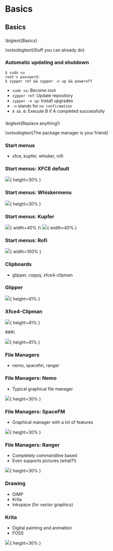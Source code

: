 # Basics

## Basics 

###
\bigtext{Basics}

\notsobigtext{Stuff you can already do}

### Automatic updating and shutdown

```
$ sudo su
root's password:
$ zypper ref && zypper -n up && poweroff
```

* `sudo su`: Become root
* `zypper ref`: Update repository
* `zypper -n up`: Install upgrades
* `-n` stands for `no confirmation`
* `A && B`: Execute B if A completed successfully

### 
\bigtext{Replace anything!}

\notsobigtext{The package manager is your friend}

### Start menus
* xfce, kupfer, whisker, rofi

### Start menus: XFCE default

![](resources/images/xfce_menu.jpg){ height=30% }

### Start menus: Whiskermenu

![](resources/images/whiskermenu.jpg){ height=30% }

### Start menus: Kupfer

![](resources/images/kupfermenu1.jpg){ width=40% }\ ![](resources/images/kupfermenu2.jpg){ width=40% }

### Start menus: Rofi

![](resources/images/rofi_menu.jpg){ width=100% }

### Clipboards
* glipper, copyq, xfce4-clipman

### Glipper

![](resources/images/glipper_clip.jpg){ height=41% }

### Xfce4-Clipman

![](resources/images/xfce4-clipman.jpg){ height=41% }

###\ 

![](resources/images/xfce4-clipman_settings.jpg){ height=41% }

### File Managers
* nemo, spacefm, ranger 

### File Managers: Nemo
* Typical graphical file manager

![](resources/images/FM_nemo.png){ height=30% }

### File Managers: SpaceFM
* Graphical manager with a lot of features

![](resources/images/FM_spaceFM.png){ height=30% }

### File Managers: Ranger
* Completely commandline based
* Even supports pictures (what?!)

![](resources/images/ranger.png){ height=30% }

### Drawing
* GIMP
* Krita
* Inkspace (for vector graphics)

### Krita
* Digital painting and animation
* FOSS

![](resources/images/krita.png){ height=30% }

